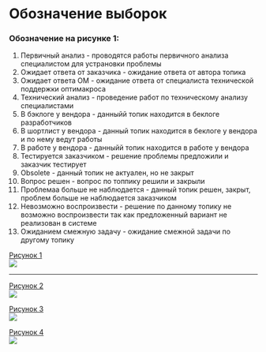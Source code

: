 # **Обозначение выборок**

### Обозначение на рисунке 1:
1. Первичный анализ - проводятся работы первичного анализа специалистом для устрановки проблемы  
2. Ожидает ответа от заказчика - ожидание ответа от автора топика  
3. Ожидает ответа ОМ - ожидание ответа от специалиста технической поддержки оптимакроса  
4. Технический анализ - проведение работ по техническому анализу специалистами  
5. В бэклоге у вендора - данныйй топик находится в беклоге разработчиков  
6. В шортлист у вендора - данный топик находится в беклоге у вендора и по нему ведут работы  
7. В работе у вендора - данныйй топик находится в работе у вендора  
8. Тестируется заказчиком - решение проблемы предложили и заказчик тестирует  
9. Obsolete - данный топик не актуален, но не закрыт  
10. Вопрос решен - вопрос по топпику решили и закрыли  
11. Проблемаа больше не наблюдается - данный топик решен, закрыт, проблем больше не наблюдается заказчиком  
12. Невозможно воспроизвести - решение по данному топику не возможно воспроизвести так как предложенный вариант не реализован в системе  
13. Ожиданием смежную задачу - ожидание смежной задачи по другому топику  
   

[Рисунок 1](https://habrastorage.org/webt/ji/ni/tb/jinitb01o6uhj--harbsevozftu.png)  
![](https://habrastorage.org/webt/ji/ni/tb/jinitb01o6uhj--harbsevozftu.png)
_________________________________________________________________________________________________________________________________________________________________________________________________________________________________  
[Рисунок 2](https://habrastorage.org/webt/fq/xz/5g/fqxz5g46bhpgkax0ydy4haes6k0.png)  
![](https://habrastorage.org/webt/fq/xz/5g/fqxz5g46bhpgkax0ydy4haes6k0.png)

[Рисунок 3](https://habrastorage.org/webt/fq/xz/5g/fqxz5g46bhpgkax0ydy4haes6k0.png)  
![](https://habrastorage.org/webt/fq/xz/5g/fqxz5g46bhpgkax0ydy4haes6k0.png)

[Рисунок 4](https://habrastorage.org/webt/es/cf/7d/escf7dtn6va65buuc3d7w_4bi5u.png)  
![](https://habrastorage.org/webt/es/cf/7d/escf7dtn6va65buuc3d7w_4bi5u.png)
